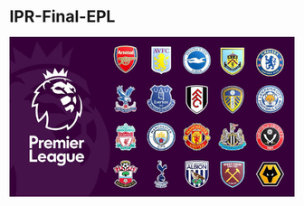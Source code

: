 # IPR-Final-EPL

![alt text](https://github.com/coderfeye13/IPR-Final-EPL/blob/main/eplLogo.jpeg?raw=true)
